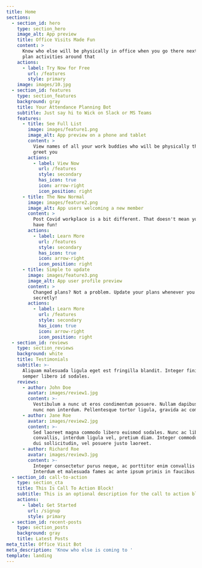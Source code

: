```yaml
---
title: Home
sections:
  - section_id: hero
    type: section_hero
    image_alt: App preview
    title: Office Visits Made Fun
    content: >
      Know who else will be physically in office when you go there next, and
      plan activities around that
    actions:
      - label: Try Now for Free
        url: /features
        style: primary
    image: images/10.jpg
  - section_id: features
    type: section_features
    background: gray
    title: Your Attendance Planning Bot
    subtitle: Just say hi to Wick on Slack or MS Teams
    features:
      - title: See Full List
        image: images/feature1.png
        image_alt: App preview on a phone and tablet
        content: >
          View names of all your work buddies who will be physically there to
          greet you
        actions:
          - label: View Now
            url: /features
            style: secondary
            has_icon: true
            icon: arrow-right
            icon_position: right
      - title: The New Normal
        image: images/feature2.png
        image_alt: App users welcoming a new member
        content: >
          Post Covid workplace is a bit different. That doesn't mean you can't
          have fun!
        actions:
          - label: Learn More
            url: /features
            style: secondary
            has_icon: true
            icon: arrow-right
            icon_position: right
      - title: Simple to update
        image: images/feature3.png
        image_alt: App user profile preview
        content: >
          Changed plans? Not a problem. Update your plans whenever you wish...
          secretly!
        actions:
          - label: Learn More
            url: /features
            style: secondary
            has_icon: true
            icon: arrow-right
            icon_position: right
  - section_id: reviews
    type: section_reviews
    background: white
    title: Testimonials
    subtitle: >-
      Aliquam malesuada ligula eget est fringilla blandit. Integer finibus
      semper libero id sodales. 
    reviews:
      - author: John Doe
        avatar: images/review1.jpg
        content: >-
          Vestibulum a nunc ut eros condimentum posuere. Nullam dapibus quis
          nunc non interdum. Pellentesque tortor ligula, gravida ac commodo eu.
      - author: Jane Roe
        avatar: images/review2.jpg
        content: >-
          Sed laoreet magna commodo libero euismod sodales. Nunc ac libero
          convallis, interdum ligula vel, pretium diam. Integer commodo sem at
          dui sollicitudin, vel posuere justo laoreet.
      - author: Richard Roe
        avatar: images/review3.jpg
        content: >-
          Integer consectetur purus neque, ac porttitor enim convallis vitae.
          Interdum et malesuada fames ac ante ipsum primis in faucibus.
  - section_id: call-to-action
    type: section_cta
    title: This Is Call To Action Block!
    subtitle: This is an optional description for the call to action block.
    actions:
      - label: Get Started
        url: /signup
        style: primary
  - section_id: recent-posts
    type: section_posts
    background: gray
    title: Latest Posts
meta_title: Office Visit Bot
meta_description: 'Know who else is coming to '
template: landing
---
```

